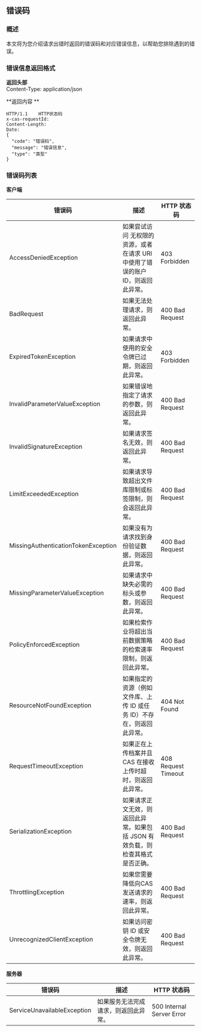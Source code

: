 ## 错误码
### 概述

本文将为您介绍请求出错时返回的错误码和对应错误信息，以帮助您排除遇到的错误。

### 错误信息返回格式
**返回头部**  
Content-Type: application/json

**返回内容 **  

	HTTP/1.1    HTTP状态码
	x-cas-requestId: 
	Content-Length: 
	Date: 
	{
	  "code": "错误码",
	  "message": "错误信息",
	  "type": "类型"
	}



### 错误码列表

**客户端**   

|错误码	   |描述  |	HTTP 状态码|
|----------|----------|--------------|
|AccessDeniedException|	如果尝试访问 无权限的资源，或者在请求 URI 中使用了错误的账户 ID，则返回此异常。|	403 Forbidden|
|BadRequest|	如果无法处理请求，则返回此异常。|	400 Bad Request|
|ExpiredTokenException|	如果请求中使用的安全令牌已过期，则返回此异常。|	403 Forbidden|
|InvalidParameterValueException|	如果错误地指定了请求的参数，则返回此异常。|	400 Bad Request|
|InvalidSignatureException	|如果请求签名无效，则返回此异常。|	400 Bad Request|
|LimitExceededException	|如果请求导致超出文件库限制或标签限制，则会返回此异常。|	400 Bad Request|
|MissingAuthenticationTokenException	|如果没有为请求找到身份验证数据，则返回此异常。|	400 Bad Request|
|MissingParameterValueException	|如果请求中缺失必需的标头或参数，则返回此异常。|	400 Bad Request|
|PolicyEnforcedException	|如果检索作业将超出当前数据策略的检索速率限制，则返回此异常。|	400 Bad Request|
|ResourceNotFoundException	|如果指定的资源（例如文件库、上传 ID 或任务 ID）不存在，则返回此异常。|	404 Not Found|
|RequestTimeoutException	|如果正在上传档案并且 CAS 在接收上传时超时，则返回此异常。|	408 Request Timeout|
|SerializationException	|如果请求正文无效，则返回此异常。如果包括 JSON 有效负载，则检查其格式是否正确。|	400 Bad Request|
|ThrottlingException|	如果您需要降低向CAS发送请求的速率，则返回此异常。|	400 Bad Request|
|UnrecognizedClientException|如果访问密钥 ID 或安全令牌无效，则返回此异常。|	400 Bad Request|
		

**服务器**  

|错误码	|描述	|HTTP 状态码|
|--------|--------|------------|
|ServiceUnavailableException|	如果服务无法完成请求，则返回此异常。|	500 Internal Server Error|

